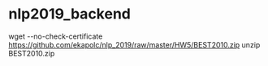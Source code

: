 # nlp2019_backend

wget --no-check-certificate https://github.com/ekapolc/nlp_2019/raw/master/HW5/BEST2010.zip
unzip BEST2010.zip
